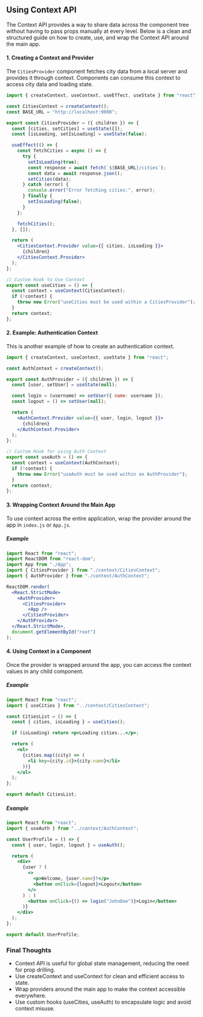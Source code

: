 ## Using Context API

The Context API provides a way to share data across the component tree without having to pass props manually at every level. Below is a clean and structured guide on how to create, use, and wrap the Context API around the main app.

#### 1. Creating a Context and Provider

The `CitiesProvider` component fetches city data from a local server and provides it through context. Components can consume this context to access city data and loading state.

```jsx
import { createContext, useContext, useEffect, useState } from "react";

const CitiesContext = createContext();
const BASE_URL = "http://localhost:9000";

export const CitiesProvider = ({ children }) => {
  const [cities, setCities] = useState([]);
  const [isLoading, setIsLoading] = useState(false);

  useEffect(() => {
    const fetchCities = async () => {
      try {
        setIsLoading(true);
        const response = await fetch(`${BASE_URL}/cities`);
        const data = await response.json();
        setCities(data);
      } catch (error) {
        console.error("Error fetching cities:", error);
      } finally {
        setIsLoading(false);
      }
    };

    fetchCities();
  }, []);

  return (
    <CitiesContext.Provider value={{ cities, isLoading }}>
      {children}
    </CitiesContext.Provider>
  );
};

// Custom Hook to Use Context
export const useCities = () => {
  const context = useContext(CitiesContext);
  if (!context) {
    throw new Error("useCities must be used within a CitiesProvider");
  }
  return context;
};
```

#### 2. Example: Authentication Context

This is another example of how to create an authentication context.

```jsx
import { createContext, useContext, useState } from "react";

const AuthContext = createContext();

export const AuthProvider = ({ children }) => {
  const [user, setUser] = useState(null);

  const login = (username) => setUser({ name: username });
  const logout = () => setUser(null);

  return (
    <AuthContext.Provider value={{ user, login, logout }}>
      {children}
    </AuthContext.Provider>
  );
};

// Custom Hook for using Auth Context
export const useAuth = () => {
  const context = useContext(AuthContext);
  if (!context) {
    throw new Error("useAuth must be used within an AuthProvider");
  }
  return context;
};
```

#### 3. Wrapping Context Around the Main App

To use context across the entire application, wrap the provider around the app in `index.js` or `App.js`.

##### Example

```jsx
import React from "react";
import ReactDOM from "react-dom";
import App from "./App";
import { CitiesProvider } from "./context/CitiesContext";
import { AuthProvider } from "./context/AuthContext";

ReactDOM.render(
  <React.StrictMode>
    <AuthProvider>
      <CitiesProvider>
        <App />
      </CitiesProvider>
    </AuthProvider>
  </React.StrictMode>,
  document.getElementById("root")
);
```

#### 4. Using Context in a Component

Once the provider is wrapped around the app, you can access the context values in any child component.

##### Example

```jsx
import React from "react";
import { useCities } from "../context/CitiesContext";

const CitiesList = () => {
  const { cities, isLoading } = useCities();

  if (isLoading) return <p>Loading cities...</p>;

  return (
    <ul>
      {cities.map((city) => (
        <li key={city.id}>{city.name}</li>
      ))}
    </ul>
  );
};

export default CitiesList;
```

##### Example

```jsx
import React from "react";
import { useAuth } from "../context/AuthContext";

const UserProfile = () => {
  const { user, login, logout } = useAuth();

  return (
    <div>
      {user ? (
        <>
          <p>Welcome, {user.name}!</p>
          <button onClick={logout}>Logout</button>
        </>
      ) : (
        <button onClick={() => login("JohnDoe")}>Login</button>
      )}
    </div>
  );
};

export default UserProfile;
```

### Final Thoughts

- Context API is useful for global state management, reducing the need for prop drilling.
- Use createContext and useContext for clean and efficient access to state.
- Wrap providers around the main app to make the context accessible everywhere.
- Use custom hooks (useCities, useAuth) to encapsulate logic and avoid context misuse.
